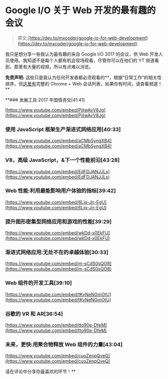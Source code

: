 # Google I/O 关于 Web 开发的最有趣的会议

> 原文:[https://dev.to/mxcoder/google-io-for-web-development](https://dev.to/mxcoder/google-io-for-web-development)

我只是想分享一些我认为最有趣的来自 Google I/O 2017 的会议，供 Web 开发人员使用。我知道不是每个人都有机会现场观看，尽管你可以在他们的 YT 频道看到，那里有大量的视频，所以有点难以浏览。

**免责声明:**
这些只是我认为任何开发者都必须观看的**，根据“日常工作”的相关性排序，但[这里有](https://www.youtube.com/playlist?list=PLNYkxOF6rcICniLJ2rfj0FexlA-9zmJJE)完整的 Chrome + Web 会话列表，如果你有时间，请查看频道！**

 **### 发展工具:2017 年国情咨文[41:41]

[https://www.youtube.com/embed/PjjlwAvV8Jg](https://www.youtube.com/embed/PjjlwAvV8Jg)

### 使用 JavaScript 框架生产渐进式网络应用[40:33]

[https://www.youtube.com/embed/aCMbSyngXB4](https://www.youtube.com/embed/aCMbSyngXB4)

### V8，高级 JavaScript，&下一个性能前沿[43:28]

[https://www.youtube.com/embed/EdFDJANJJLs](https://www.youtube.com/embed/EdFDJANJJLs)

### Web 性能:利用最能影响用户体验的指标[39:42]

[https://www.youtube.com/embed/6Ljq-Jn-EgU](https://www.youtube.com/embed/6Ljq-Jn-EgU)

### 提升图形密集型网络应用和游戏的性能[39:29]

[https://www.youtube.com/embed/wkDd-x0EkFU](https://www.youtube.com/embed/wkDd-x0EkFU)

### 渐进式网络应用:无处不在的卓越体验[30:33]

[https://www.youtube.com/embed/m-sCdS0sQO8](https://www.youtube.com/embed/m-sCdS0sQO8)

### Web 组件的开发工具[39:10]

[https://www.youtube.com/embed/tKvNeNGmOtU](https://www.youtube.com/embed/tKvNeNGmOtU)

### 谷歌的 VR 和 AR[36:54]

[https://www.youtube.com/embed/tto90e-DfeM](https://www.youtube.com/embed/tto90e-DfeM)

### 未来，更快:用聚合物释放 Web 组件的力量[43:04]

[https://www.youtube.com/embed/cuoZenpQveQ](https://www.youtube.com/embed/cuoZenpQveQ)

请在评论中分享你最喜欢的环节！**
